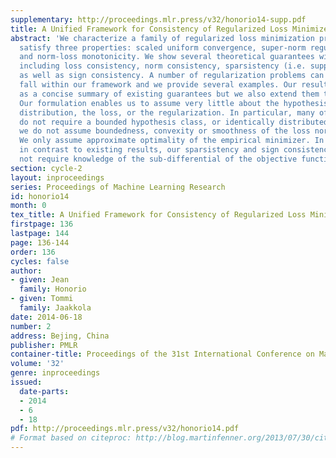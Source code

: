 ```yaml
---
supplementary: http://proceedings.mlr.press/v32/honorio14-supp.pdf
title: A Unified Framework for Consistency of Regularized Loss Minimizers
abstract: 'We characterize a family of regularized loss minimization problems that
  satisfy three properties: scaled uniform convergence, super-norm regularization,
  and norm-loss monotonicity. We show several theoretical guarantees within this framework,
  including loss consistency, norm consistency, sparsistency (i.e. support recovery)
  as well as sign consistency. A number of regularization problems can be shown to
  fall within our framework and we provide several examples. Our results can be seen
  as a concise summary of existing guarantees but we also extend them to new settings.
  Our formulation enables us to assume very little about the hypothesis class, data
  distribution, the loss, or the regularization. In particular, many of our results
  do not require a bounded hypothesis class, or identically distributed samples. Similarly,
  we do not assume boundedness, convexity or smoothness of the loss nor the regularizer.
  We only assume approximate optimality of the empirical minimizer. In terms of recovery,
  in contrast to existing results, our sparsistency and sign consistency results do
  not require knowledge of the sub-differential of the objective function.'
section: cycle-2
layout: inproceedings
series: Proceedings of Machine Learning Research
id: honorio14
month: 0
tex_title: A Unified Framework for Consistency of Regularized Loss Minimizers
firstpage: 136
lastpage: 144
page: 136-144
order: 136
cycles: false
author:
- given: Jean
  family: Honorio
- given: Tommi
  family: Jaakkola
date: 2014-06-18
number: 2
address: Bejing, China
publisher: PMLR
container-title: Proceedings of the 31st International Conference on Machine Learning
volume: '32'
genre: inproceedings
issued:
  date-parts:
  - 2014
  - 6
  - 18
pdf: http://proceedings.mlr.press/v32/honorio14.pdf
# Format based on citeproc: http://blog.martinfenner.org/2013/07/30/citeproc-yaml-for-bibliographies/
---
```

